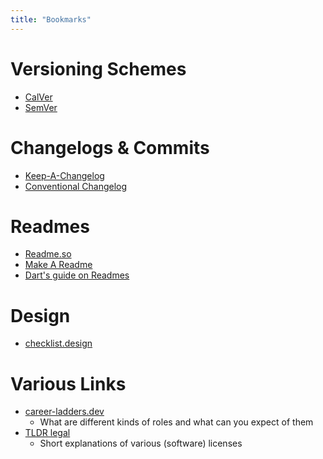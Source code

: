 ```yaml
---
title: "Bookmarks"
---
```


# Versioning Schemes

- [CalVer](https://calver.org/)
- [SemVer](https://semver.org/)

# Changelogs & Commits

- [Keep-A-Changelog](https://keepachangelog.com/)
- [Conventional Changelog](https://www.conventionalcommits.org/en/v1.0.0/)

# Readmes

- [Readme.so](https://readme.so/)
- [Make A Readme](https://www.makeareadme.com/)
- [Dart's guide on Readmes](https://dart.dev/guides/libraries/writing-package-pages)

# Design

- [checklist.design](https://www.checklist.design/)

# Various Links

- [career-ladders.dev](https://career-ladders.dev/)
    - What are different kinds of roles and what can you expect of them
- [TLDR legal](https://tldrlegal.com/)
    - Short explanations of various (software) licenses

